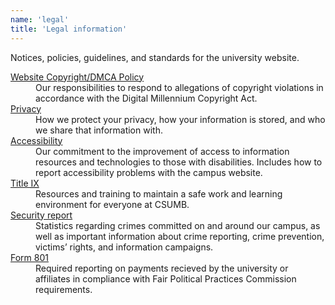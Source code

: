 ```yaml
---
name: 'legal'
title: 'Legal information'
---
```


Notices, policies, guidelines, and standards for the university website.

<dl>
  <dt><a href="/copyright">Website Copyright/DMCA Policy</a></dt>
  <dd>Our responsibilities to respond to allegations of copyright violations in accordance with the Digital Millennium Copyright Act.</dd>
  <dt><a href="/privacy">Privacy</a></dt>
  <dd>How we protect your privacy, how your information is stored, and who we share that information with.</dd>
  <dt><a href="/accessibility">Accessibility</a></dt>
  <dd>Our commitment to the improvement of access to information resources and technologies to those with disabilities. Includes how to report accessibility problems with the campus website.</dd>
  <dt><a href="/titleix">Title <abbr title="9">IX</abbr></a></dt>
  <dd>Resources and training to maintain a safe work and learning environment for everyone at CSUMB.</dd>
  <dt><a href="/clery">Security report</a></dt>
  <dd>Statistics regarding crimes committed on and around our campus, as well as important information about crime reporting, crime prevention, victims’ rights, and information campaigns.</dd>
  <dt><a href="/hr/form-801">Form 801</a></dt>
  <dd>Required reporting on payments recieved by the university or affiliates in compliance with  Fair Political Practices Commission requirements.</dd>
</dl>
